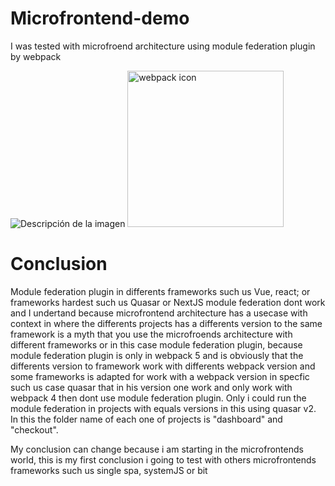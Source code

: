 # Microfrontend-demo
I was tested with microfroend architecture using module federation plugin by webpack

<image src="https://res.cloudinary.com/practicaldev/image/fetch/s--N_QDejG1--/c_imagga_scale,f_auto,fl_progressive,h_420,q_auto,w_1000/https://dev-to-uploads.s3.amazonaws.com/i/avgehx5v0vr94mpjb18l.png" alt="Descripción de la imagen">

<image src="https://uxwing.com/wp-content/themes/uxwing/download/brands-and-social-media/webpack-icon.png" alt="webpack icon" width="250px" aling="center">

# Conclusion
Module federation plugin in differents frameworks such us Vue, react; or frameworks hardest such us Quasar or NextJS
module federation dont work and I undertand because microfrontend architecture has a usecase with context in where the differents
projects has a differents version to the same framework is a myth that you use the microfroends architecture with different frameworks
or in this case module federation plugin, because module federation plugin is only in webpack 5 and is obviously that the differents
version to framework work with differents webpack version and some frameworks is adapted for work with a webpack version in specfic
such us case quasar that in his version one work and only work with webpack 4 then dont use module federation plugin.
Only i could run the module federation in projects with equals versions in this using quasar v2. In this the folder name of each one
of projects is "dashboard" and "checkout".

My conclusion can change because i am starting in the microfrontends world, this is my first conclusion i going to test with others 
microfrontends frameworks such us single spa, systemJS or bit

